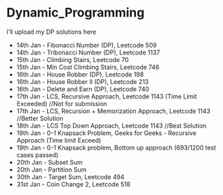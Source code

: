 # Dynamic_Programming

I'll upload my DP solutions here

- 14th Jan - Fibonacci Number (DP), Leetcode 509
- 14th Jan - Tribonacci Number (DP), Leetcode 1137
- 15th Jan - Climbing Stairs, Leetcode 70
- 15th Jan - Min Cost Climbing Stairs, Leetcode 746
- 16th Jan - House Robber (DP), Leetcode 198
- 16th Jan - House Robber II (DP), Leetcode 213
- 16th Jan - Delete and Earn (DP), Leetcode 740
- 17th Jan - LCS, Recursive Approach, Leetcode 1143 (Time Limit Exceeded) //Not for submission
- 17th Jan - LCS, Recursion + Memorization Approach, Leetcode 1143 //Better Solution
- 18th Jan - LCS Top Down Approach, Leetcode 1143 //Best Solution
- 19th Jan - 0-1 Knapsack Problem, Geeks for Geeks - Recursive Approach (Time limit Exceed)
- 19th Jan - 0-1 Knapsack problem, Bottom up approach (693/1200 test cases passed)
- 20th Jan - Subset Sum
- 20th Jan - Partition Sum
- 30th Jan - Target Sum, Leetcode 494
- 31st Jan - Coin Change 2, Leetcode 518
